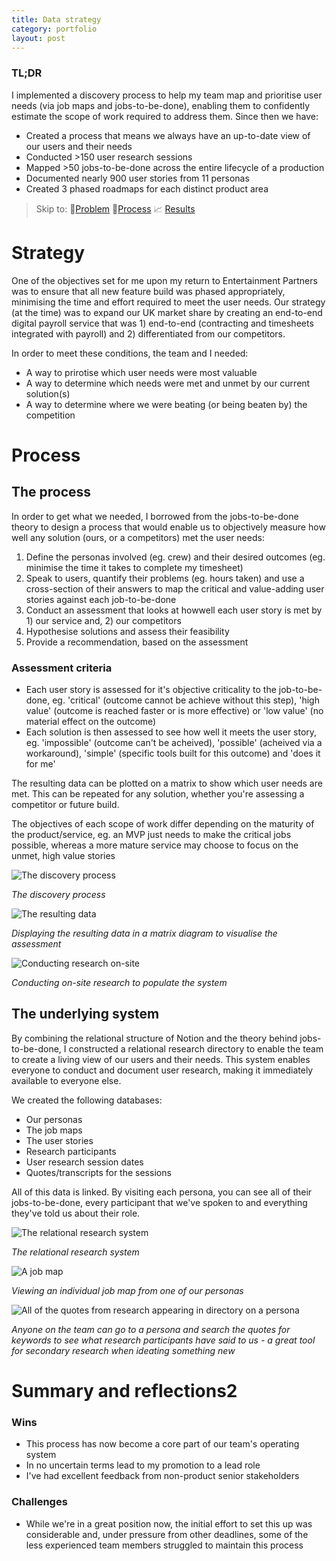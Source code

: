 ```yaml
---
title: Data strategy
category: portfolio
layout: post
---
```


### TL;DR
I implemented a discovery process to help my team map and prioritise user needs (via job maps and jobs-to-be-done), enabling them to confidently estimate the scope of work required to address them. Since then we have: 

* Created a process that means we always have an up-to-date view of our users and their needs
* Conducted >150 user research sessions
* Mapped >50 jobs-to-be-done across the entire lifecycle of a production
* Documented nearly 900 user stories from 11 personas
* Created 3 phased roadmaps for each distinct product area

> Skip to:
> 🎯[Problem](#problem)
> 🎯[Process](#process)
> 📈 [Results](#summary-and-reflections)

# Strategy
One of the objectives set for me upon my return to Entertainment Partners was to ensure that all new feature build was phased appropriately, minimising the time and effort required to meet the user needs. Our strategy (at the time) was to expand our UK market share by creating an end-to-end digital payroll service that was 1) end-to-end (contracting and timesheets integrated with payroll) and 2) differentiated from our competitors. 

In order to meet these conditions, the team and I needed: 

* A way to prirotise which user needs were most valuable
* A way to determine which needs were met and unmet by our current solution(s)
* A way to determine where we were beating (or being beaten by) the competition

# Process
## The process
In order to get what we needed, I borrowed from the jobs-to-be-done theory to design a process that would enable us to objectively measure how well any solution (ours, or a competitors) met the user needs: 

1. Define the personas involved (eg. crew) and their desired outcomes (eg. minimise the time it takes to complete my timesheet)
2. Speak to users, quantify their problems (eg. hours taken) and use a cross-section of their answers to map the critical and value-adding user stories against each job-to-be-done 
3. Conduct an assessment that looks at howwell each user story is met by 1) our service and, 2) our competitors 
4. Hypothesise solutions and assess their feasibility
5. Provide a recommendation, based on the assessment

### Assessment criteria
* Each user story is assessed for it's objective criticality to the job-to-be-done, eg. 'critical' (outcome cannot be achieve without this step), 'high value' (outcome is reached faster or is more effective) or 'low value' (no material effect on the outcome)
* Each solution is then assessed to see how well it meets the user story, eg. 'impossible' (outcome can't be acheived), 'possible' (acheived via a workaround), 'simple' (specific tools built for this outcome) and 'does it for me'

The resulting data can be plotted on a matrix to show which user needs are met. This can be repeated for any solution, whether you're assessing a competitor or future build. 

The objectives of each scope of work differ depending on the maturity of the product/service, eg. an MVP just needs to make the critical jobs possible, whereas a more mature service may choose to focus on the unmet, high value stories

![The discovery process](/assets/images/discovery--process-diagram.png)

_The discovery process_

![The resulting data](/assets/images/timesheets--scope.png)

_Displaying the resulting data in a matrix diagram to visualise the assessment_

![Conducting research on-site](/assets/images/personas--job-map.png)

_Conducting on-site research to populate the system_

## The underlying system
By combining the relational structure of Notion and the theory behind jobs-to-be-done, I constructed a relational research directory to enable the team to create a living view of our users and their needs. This system enables everyone to conduct and document user research, making it immediately available to everyone else.

We created the following databases:

* Our personas
* The job maps
* The user stories
* Research participants 
* User research session dates
* Quotes/transcripts for the sessions

All of this data is linked. By visiting each persona, you can see all of their jobs-to-be-done, every participant that we've spoken to and everything they've told us about their role. 

![The relational research system](/assets/images/discovery--relational-research.png)

_The relational research system_

![A job map](/assets/images/personas--job-map.png)

_Viewing an individual job map from one of our personas_

![All of the quotes from research appearing in directory on a persona](/assets/images/personas--quotes.png)

_Anyone on the team can go to a persona and search the quotes for keywords to see what research participants have said to us - a great tool for secondary research when ideating something new_ 

# Summary and reflections2
### Wins
* This process has now become a core part of our team's operating system
* In no uncertain terms lead to my promotion to a lead role
* I've had excellent feedback from non-product senior stakeholders

### Challenges
* While we're in a great position now, the initial effort to set this up was considerable and, under pressure from other deadlines, some of the less experienced team members struggled to maintain this process



